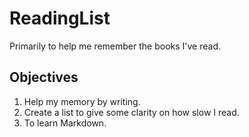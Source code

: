 # ReadingList
Primarily to help me remember the books I've read.

## Objectives
1. Help my memory by writing.
2. Create a list to give some clarity on how slow I read.
3. To learn Markdown.
